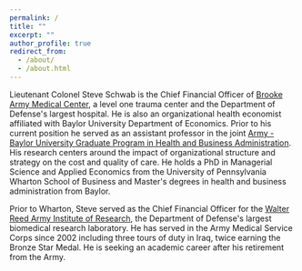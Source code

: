 ```yaml
---
permalink: /
title: ""
excerpt: ""
author_profile: true
redirect_from: 
  - /about/
  - /about.html
---
```


Lieutenant Colonel Steve Schwab is the Chief Financial Officer of [Brooke Army Medical Center](https://bamc.tricare.mil/About-Us), a level one trauma center and the Department of Defense's largest hospital. He is also an organizational health economist affiliated with Baylor University Department of Economics. Prior to his current position he served as an assistant professor in the joint [ Army - Baylor University Graduate Program in Health and Business Administration](https://www.baylor.edu/graduate/mha/). His research centers around the impact of organizational structure and strategy on the cost and quality of care. He holds a PhD in Managerial Science and Applied Economics from the University of Pennsylvania Wharton School of Business and Master's degrees in health and business administration from Baylor.  
 
  
Prior to Wharton, Steve served as the Chief Financial Officer for the [Walter Reed Army Institute of Research](http://www.wrair.army.mil/), the Department of Defense's largest biomedical research laboratory. He has served in the Army Medical Service Corps since 2002 including three tours of duty in Iraq, twice earning the Bronze Star Medal. He is seeking an academic career after his retirement from the Army.


